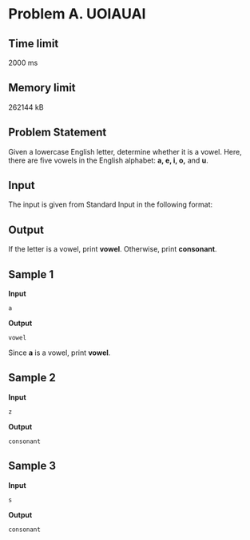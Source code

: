 # Problem A. UOIAUAI  

## Time limit  
2000 ms  

## Memory limit  
262144 kB  

## Problem Statement  
Given a lowercase English letter, determine whether it is a vowel. Here, there are five vowels in the English alphabet: **a, e, i, o,** and **u**.  

## Input  
The input is given from Standard Input in the following format:  

## Output  
If the letter is a vowel, print **vowel**. Otherwise, print **consonant**.  

## Sample 1  
**Input**  
```
a
```  
**Output**  
```
vowel
```  
Since **a** is a vowel, print **vowel**.  

## Sample 2  
**Input**  
```
z
```  
**Output**  
```
consonant
```  

## Sample 3  
**Input**  
```
s
```  
**Output**  
```
consonant
```  